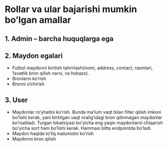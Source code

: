 # Rollar va ular bajarishi mumkin bo’lgan amallar
## 1. Admin – barcha huquqlarga ega
## 2. Maydon egalari
- Futbol maydonni kiritish tahrirlash(nomi, address, contact, rasmlari, 1soatlik bron qilish narxi, va hokazo).
- Bronlarni ko’rish
- Bronni o’chirish
## 3. User
- Maydonlar ro’yhatini ko’rish. Bunda ma’lum vaqt bilan filter qilish imkoni bo’lishi kerak, yani kiritilgan vaqt oralig’idagi bron qilinmagan maydonlar ko’rsatiladi. Turgan lokatsiyasi bo’yicha eng yaqin maydonlarni chiqarish bo’yicha sort ham bo’lishi kerak. Hammasi bitta endpointda bo’ladi.
- Maydon haqida to’liq malumotni ko’rish
- Maydonni bron qilish